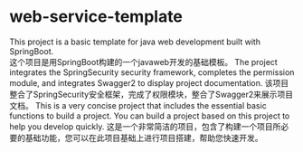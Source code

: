# web-service-template
This project is a basic template for java web development built with SpringBoot.<br/>
这个项目是用SpringBoot构建的一个javaweb开发的基础模板。
The project integrates the SpringSecurity security framework, completes the permission module, and integrates Swagger2 to display project documentation.
该项目整合了SpringSecurity安全框架，完成了权限模块，整合了Swagger2来展示项目文档。
This is a very concise project that includes the essential basic functions to build a project. You can build a project based on this project to help you develop quickly.
这是一个非常简洁的项目，包含了构建一个项目所必要的基础功能，您可以在此项目基础上进行项目搭建，帮助您快速开发。
